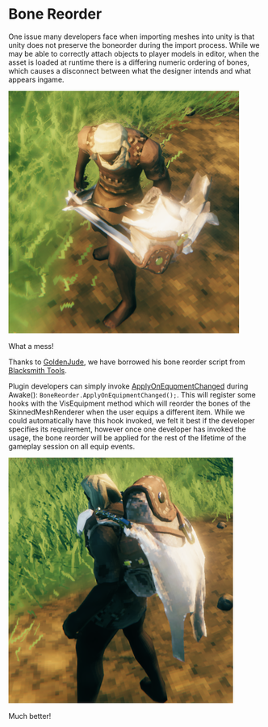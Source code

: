 # Bone Reorder
One issue many developers face when importing meshes into unity is that unity does not preserve the boneorder during the import process. While we may be able to correctly attach objects to player models in editor, when the asset is loaded at runtime there is a differing numeric ordering of bones, which causes a disconnect between what the designer intends and what appears ingame.

![Pre Bone Reorder](../images/utils/PreBoneReorder.png) 

What a mess!

Thanks to [GoldenJude](https://github.com/GoldenJude), we have borrowed his bone reorder script from [Blacksmith Tools](https://www.nexusmods.com/valheim/mods/566).

Plugin developers can simply invoke [ApplyOnEqupmentChanged](xref:Jotunn.Utils.BoneReorder.ApplyOnEquipmentChanged) during Awake(): `BoneReorder.ApplyOnEquipmentChanged();`. This will register some hooks with the VisEquipment method which will reorder the bones of the SkinnedMeshRenderer when the user equips a different item. While we could automatically have this hook invoked, we felt it best if the developer specifies its requirement, however once one developer has invoked the usage, the bone reorder will be applied for the rest of the lifetime of the gameplay session on all equip events.

![Post Bone Reorder](../images/utils/PostBoneReorder.png)

Much better!